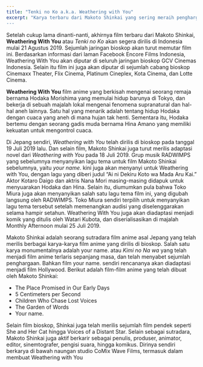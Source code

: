 ```yaml
---
title: "Tenki no Ko a.k.a. Weathering with You"
excerpt: "Karya terbaru dari Makoto Shinkai yang sering meraih penghargaan.
---
```


Setelah cukup lama dinanti-nanti, akhirnya film terbaru dari Makoto Shinkai, **Weathering With You** atau _Tenki no Ko_ akan segera dirilis di Indonesia mulai 21 Agustus 2019. Sejumlah jaringan bioskop akan turut memutar film ini. Berdasarkan informasi dari laman Facebook Encore Films Indonesia, Weathering With You akan diputar di seluruh jaringan bioskop GCV Cinemas Indonesia. Selain itu film ini juga akan diputar di sejumlah cabang bioskop Cinemaxx Theater, Flix Cinema, Platinum Cineplex, Kota Cinema, dan Lotte Cinema.

**Weathering With You** film anime yang berkisah mengenai seorang remaja bernama Hodaka Morishima yang memulai hidup barunya di Tokyo, dan bekerja di sebuah majalah lokal mengenai fenomena supranatural dan hal-hal aneh lainnya. Satu hal yang menarik adalah tentang hidup Hodaka dengan cuaca yang aneh di mana hujan tak henti. Sementara itu, Hodaka bertemu dengan seorang gadis muda bernama Hina Amano yang memiliki kekuatan untuk mengontrol cuaca.

Di Jepang sendiri, _Weathering with You_ telah dirilis di bioskop pada tanggal 19 Juli 2019 lalu. Dan selain film, Makoto Shinkai juga turut merilis adaptasi novel dari _Weathering with You_ pada 18 Juli 2019. Grup musik RADWIMPS yang sebelumnya menyanyikan lagu tema untuk film Makoto Shinkai sebelumnya, yaitu _your name_. kini juga akan menyanyi untuk Weathering with You, dengan lagu yang diberi judul “Ai ni Dekiru Koto wa Mada Aru Kai.” Aktor Kotaro Daigo dan aktris Nana Mori masing-masing didapuk untuk menyuarakan Hodaka dan Hina. Selain itu, diumumkan pula bahwa Toko Miura juga akan menyanyikan salah satu lagu tema film ini, yang digubah langsung oleh RADWIMPS. Toko Miura sendiri terpilih untuk menyanyikan lagu tema tersebut setelah memenangkan audisi yang diselenggarakan selama hampir setahun. Weathering With You juga akan diadaptasi menjadi komik yang ditulis oleh Watari Kubota, dan diserialisasikan di majalah Monthly Afternoon mulai 25 Juli 2019.

Makoto Shinkai adalah seorang sutradara film anime asal Jepang yang telah merilis berbagai karya-karya film anime yang dirilis di bioskop. Salah satu karya monumentalnya adalah your name. atau _Kimi no Na wa_ yang telah menjadi film anime terlaris sepanjang masa, dan telah menyabet sejumlah penghargaan. Bahkan film your name. sendiri rencananya akan diadaptasi menjadi film Hollywood. Berikut adalah film-film anime yang telah dibuat oleh Makoto Shinkai:
- The Place Promised in Our Early Days
- 5 Centimeters per Second
- Children Who Chase Lost Voices
- The Garden of Words
- Your name.

Selain film bioskop, Shinkai juga telah merilis sejumlah film pendek seperti She and Her Cat hingga Voices of a Distant Star. Selain sebagai sutradara, Makoto Shinkai juga aktif berkarir sebagai penulis, produser, animator, editor, sinemtografer, pengisi suara, hingga komikus. Dirinya sendiri berkarya di bawah naungan studio CoMix Wave Films, termasuk dalam membuat Weathering with You
